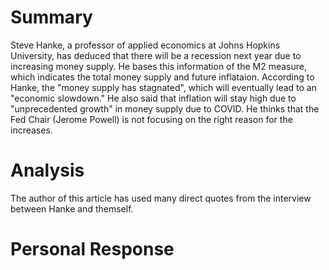# Summary
Steve Hanke, a professor of applied economics at Johns Hopkins University, has deduced that there will be a recession next year due to increasing money supply. He bases this information of the M2 measure, which indicates the total money supply and future inflataion. According to Hanke, the "money supply has stagnated", which will eventually lead to an "economic slowdown." He also said that inflation will stay high due to "unprecedented growth" in money supply due to COVID. He thinks that the Fed Chair (Jerome Powell) is not focusing on the right reason for the increases. 
# Analysis
The author of this article has used many direct quotes from the interview between Hanke and themself. 
# Personal Response
